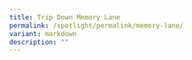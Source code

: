 ```yaml
---
title: Trip Down Memory Lane
permalink: /spotlight/permalink/memory-lane/
variant: markdown
description: ""
---
```

